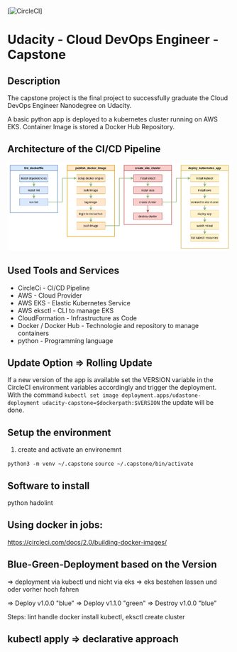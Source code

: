 [![CircleCI](https://circleci.com/gh/Tr3mo89/udacity-devops-capstone.svg?style=svg&circle-token=b1c039fb5762076e7d50429ddd7d2cea060542a6)]
# Udacity - Cloud DevOps Engineer - Capstone

## Description
The capstone project is the final project to successfully graduate the Cloud DevOps Engineer Nanodegree on Udacity. 

A basic python app is deployed to a kubernetes cluster running on AWS EKS. Container Image is stored a Docker Hub Repository.

## Architecture of the CI/CD Pipeline
![CI/CD Pipeline Architecture](https://github.com/Tr3mo89/udacity-devops-capstone/blob/master/pipeline.png)

## Used Tools and Services
* CircleCi - CI/CD Pipeline
* AWS - Cloud Provider
* AWS EKS - Elastic Kubernetes Service
* AWS eksctl - CLI to manage EKS
* CloudFormation - Infrastructure as Code
* Docker / Docker Hub - Technologie and repository to manage containers
* python - Programming language

## Update Option => Rolling Update
If a new version of the app is available set the VERSION variable in the CircleCI environment variables accordingly and trigger the deployment. 
With the command `kubectl set image deployment.apps/udastone-deployment udacity-capstone=$dockerpath:$VERSION` the update will be done.



## Setup the environment
1. create and activate an environemnt

`python3 -m venv ~/.capstone`
`source ~/.capstone/bin/activate`


## Software to install
python
hadolint

## Using docker in jobs:
https://circleci.com/docs/2.0/building-docker-images/


## Blue-Green-Deployment based on the Version

=> deployment via kubectl und nicht via eks
=> eks bestehen lassen und oder vorher hoch fahren

=> Deploy v1.0.0 "blue"
=> Deploy v1.1.0 "green"
=> Destroy v1.0.0 "blue"

Steps:
lint
handle docker
install kubectl, eksctl
create cluster

## kubectl apply => declarative approach